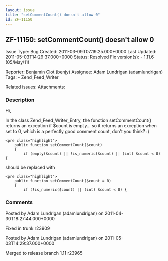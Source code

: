 ```yaml
---
layout: issue
title: "setCommentCount() doesn't allow 0"
id: ZF-11150
---
```


ZF-11150: setCommentCount() doesn't allow 0
-------------------------------------------

 Issue Type: Bug Created: 2011-03-09T07:19:25.000+0000 Last Updated: 2011-05-03T14:29:37.000+0000 Status: Resolved Fix version(s): - 1.11.6 (05/May/11)
 
 Reporter:  Benjamin Clot (benjy)  Assignee:  Adam Lundrigan (adamlundrigan)  Tags: - Zend\_Feed\_Writer
 
 Related issues: 
 Attachments: 
### Description

Hi,

In the class Zend\_Feed\_Writer\_Entry, the function setCommentCount() returns an exception if $count is empty... so it returns an exception when set to 0, which is a perfectly good comment count, don't you think? :)

 
    <pre class="highlight">
        public function setCommentCount($count)
        {
            if (empty($count) || !is_numeric($count) || (int) $count < 0) {


should be replaced with

 
    <pre class="highlight">
        public function setCommentCount($count = 0)
        {
            if (!is_numeric($count) || (int) $count < 0) {


 

 

### Comments

Posted by Adam Lundrigan (adamlundrigan) on 2011-04-30T18:27:44.000+0000

Fixed in trunk r23909

 

 

Posted by Adam Lundrigan (adamlundrigan) on 2011-05-03T14:29:37.000+0000

Merged to release branch 1.11 r23965

 

 